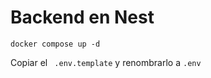 # Backend en Nest

```
docker compose up -d
```

Copiar el ``` .env.template``` y renombrarlo a ```.env```